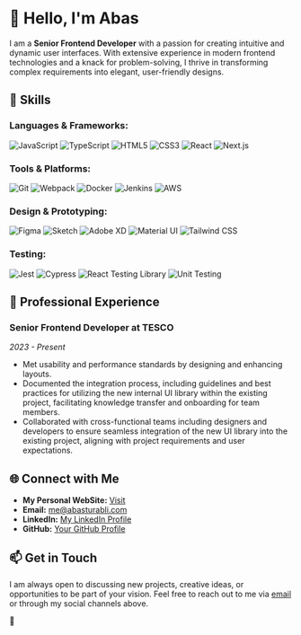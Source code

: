 # 👋 Hello, I'm Abas

I am a **Senior Frontend Developer** with a passion for creating intuitive and dynamic user interfaces. With extensive experience in modern frontend technologies and a knack for problem-solving, I thrive in transforming complex requirements into elegant, user-friendly designs.

## 🚀 Skills

### Languages & Frameworks:
![JavaScript](https://img.shields.io/badge/-JavaScript-F7DF1E?logo=JavaScript&logoColor=black&style=for-the-badge)
![TypeScript](https://img.shields.io/badge/-TypeScript-007ACC?logo=TypeScript&logoColor=white&style=for-the-badge)
![HTML5](https://img.shields.io/badge/-HTML5-E34F26?logo=HTML5&logoColor=white&style=for-the-badge)
![CSS3](https://img.shields.io/badge/-CSS3-1572B6?logo=CSS3&logoColor=white&style=for-the-badge)
![React](https://img.shields.io/badge/-React-61DAFB?logo=React&logoColor=black&style=for-the-badge)
![Next.js](https://img.shields.io/badge/-Next.js-000000?logo=Next.js&logoColor=white&style=for-the-badge)

### Tools & Platforms:
![Git](https://img.shields.io/badge/-Git-F05032?logo=Git&logoColor=white&style=for-the-badge)
![Webpack](https://img.shields.io/badge/-Webpack-8DD6F9?logo=Webpack&logoColor=black&style=for-the-badge)
![Docker](https://img.shields.io/badge/-Docker-2496ED?logo=Docker&logoColor=white&style=for-the-badge)
![Jenkins](https://img.shields.io/badge/-Jenkins-D24939?logo=Jenkins&logoColor=white&style=for-the-badge)
![AWS](https://img.shields.io/badge/-AWS-232F3E?logo=Amazon-AWS&logoColor=white&style=for-the-badge)

### Design & Prototyping:
![Figma](https://img.shields.io/badge/-Figma-F24E1E?logo=Figma&logoColor=white&style=for-the-badge)
![Sketch](https://img.shields.io/badge/-Sketch-F7B500?logo=Sketch&logoColor=black&style=for-the-badge)
![Adobe XD](https://img.shields.io/badge/-Adobe%20XD-FF61F6?logo=Adobe-XD&logoColor=white&style=for-the-badge)
![Material UI](https://img.shields.io/badge/-Material%20UI-0081CB?logo=Material-UI&logoColor=white&style=for-the-badge)
![Tailwind CSS](https://img.shields.io/badge/-Tailwind%20CSS-38B2AC?logo=Tailwind%20CSS&logoColor=white&style=for-the-badge)

### Testing:
![Jest](https://img.shields.io/badge/-Jest-C21325?logo=Jest&logoColor=white&style=for-the-badge)
![Cypress](https://img.shields.io/badge/-Cypress-17202C?logo=Cypress&logoColor=white&style=for-the-badge)
![React Testing Library](https://img.shields.io/badge/-React%20Testing%20Library-E33332?logo=Testing-Library&logoColor=white&style=for-the-badge)
![Unit Testing](https://img.shields.io/badge/-Unit%20Testing-6DB33F?logo=Testing-Library&logoColor=white&style=for-the-badge)

## 💼 Professional Experience

### Senior Frontend Developer at TESCO
*2023 - Present*

- Met usability and performance standards by designing and enhancing layouts.
- Documented the integration process, including guidelines and best practices for utilizing the new internal UI library
within the existing project, facilitating knowledge transfer and onboarding for team members.
- Collaborated with cross-functional teams including designers and developers to ensure seamless integration of the
new UI library into the existing project, aligning with project requirements and user expectations.


## 🌐 Connect with Me

- **My Personal WebSite:** [Visit](https://abasturabli.com)
- **Email:** [me@abasturabli.com](mailto:me@abasturabli.com)
- **LinkedIn:** [My LinkedIn Profile](https://www.linkedin.com/in/turabli/)
- **GitHub:** [Your GitHub Profile](https://github.com/devabas)

## 📫 Get in Touch

I am always open to discussing new projects, creative ideas, or opportunities to be part of your vision. Feel free to reach out to me via [email](mailto:me@abasturabli.com) or through my social channels above.

🙂
